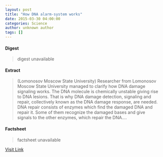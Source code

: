 ```yaml
---
layout: post
title: "How DNA alarm-system works"
date: 2015-03-30 04:00:00
categories: Science
author: unknown author
tags: []
---
```



#### Digest
>digest unavailable

#### Extract
>(Lomonosov Moscow State University) Researcher from Lomonosov Moscow State University managed to clarify how DNA damage signaling works. The DNA molecule is chemically unstable giving rise to DNA lesions. That is why DNA damage detection, signaling and repair, collectively known as the DNA damage response, are needed. DNA repair consists of enzymes which find the damaged DNA and repair it. Some of them recognize the damaged bases and give signals to the other enzymes, which repair the DNA....

#### Factsheet
>factsheet unavailable

[Visit Link](http://www.eurekalert.org/pub_releases/2015-03/lmsu-hda033015.php)


